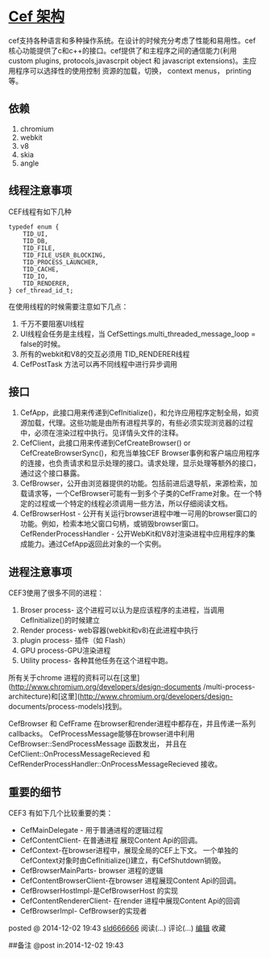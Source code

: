 #  [Cef 架构](http://www.cnblogs.com/sld666666/p/4138307.html)

cef支持各种语言和多种操作系统。在设计的时候充分考虑了性能和易用性。cef核心功能提供了c和c++的接口。cef提供了和主程序之间的通信能力(利用
custom plugins, protocols,javascrpit object 和 javascript
extensions)。主应用程序可以选择性的使用控制 资源的加载，切换， context menus， printing等。

## 依赖

  1. chromium
  2. webkit
  3. v8
  4. skia
  5. angle

## 线程注意事项

CEF线程有如下几种

    typedef enum {
        TID_UI,
        TID_DB,
        TID_FILE,
        TID_FILE_USER_BLOCKING,
        TID_PROCESS_LAUNCHER,
        TID_CACHE,
        TID_IO,
        TID_RENDERER,
    } cef_thread_id_t;

在使用线程的时候需要注意如下几点：

  1. 千万不要阻塞UI线程
  2. UI线程会任务是主线程，当 CefSettings.multi_threaded_message_loop = false的时候。
  3. 所有的webkit和V8的交互必须用 TID_RENDERER线程
  4. CefPostTask 方法可以再不同线程中进行异步调用

## 接口

  1. CefApp，此接口用来传递到CefInitialize()，和允许应用程序定制全局，如资源加载，代理。这些功能是由所有进程共享的，有些必须实现浏览器的过程中，必须在渲染过程中执行。见详情头文件的注释。
  2. CefClient，此接口用来传递到CefCreateBrowser() or CefCreateBrowserSync()，和充当单独CEF Browser事例和客户端应用程序的连接，也负责请求和显示处理的接口。请求处理，显示处理等额外的接口，通过这个接口暴露。
  3. CefBrowser，公开由浏览器提供的功能。包括前进后退导航，来源检索，加载请求等，一个CefBrowser可能有一到多个子类的CefFrame对象。在一个特定的过程或一个特定的线程必须调用一些方法，所以仔细阅读文档。
  4. CefBrowserHost - 公开有关运行browser进程中唯一可用的browser窗口的功能。例如，检索本地父窗口句柄，或销毁browser窗口。  
CefRenderProcessHandler - 公开WebKit和V8对渲染进程中应用程序的集成能力。通过CefApp返回此对象的一个​​实例。

## 进程注意事项

CEF3使用了很多不同的进程：

  1. Broser process- 这个进程可以认为是应该程序的主进程，当调用CefInitialize()的时候建立
  2. Render process- web容器(webkit和v8)在此进程中执行
  3. plugin process- 插件（如 Flash）
  4. GPU process-GPU渲染进程
  5. Utility process- 各种其他任务在这个进程中跑。

所有关于chrome 进程的资料可以在[这里](http://www.chromium.org/developers/design-documents
/multi-process-architecture)和[这里](http://www.chromium.org/developers/design-
documents/process-models)找到。

CefBrowser 和 CefFrame 在browser和render进程中都存在，并且传递一系列callbacks。
CefProcessMessage能够在browser进中利用CefBrowser::SendProcessMessage 函数发出，
并且在CefClient::OnProcessMessageRecieved
和CefRenderProcessHandler::OnProcessMessageRecieved 接收。

## 重要的细节

CEF3 有如下几个比较重要的类：

  * CefMainDelegate - 用于普通进程的逻辑过程
  * CefContentClient- 在普通进程 展现Content Api的回调。
  * CefContext-在browser进程中，展现全局的CEF上下文。 一个单独的CefContext对象时由CefInitialize()建立，有CefShutdown销毁。
  * CefBrowserMainParts- browser 进程的逻辑
  * CefContentBrowserClient-在browser 进程展现Content Api的回调。
  * CefBrowserHostImpl-是CefBrowserHost 的实现
  * CefContentRendererClient- 在render 进程中展现Content Api的回调
  * CefBrowserImpl- CefBrowser的实现者

posted @ 2014-12-02 19:43 [sld666666](http://www.cnblogs.com/sld666666/)
阅读(...) 评论(...) [编辑](https://i.cnblogs.com/EditPosts.aspx?postid=4138307) 收藏

##备注 
 @post in:2014-12-02 19:43